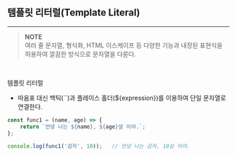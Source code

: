 ## 템플릿 리터럴(Template Literal)
<hr />

> **NOTE**   
> 여러 줄 문자열, 형식화, HTML 이스케이프 등 다양한 기능과 내장된 표현식을 허용하여 깔끔한 방식으로 문자열을 다룬다.

<br>

템플릿 리터럴
* 따옴표 대신 백틱(``)과 플레이스 홀더(${expression})를 이용하여 단일 문자열로 연결한다.
```js
const func1 = (name, age) => {
	return `안녕 나는 ${name}, ${age}살 이야.`; 
};
 
console.log(func1('감자', 10));	// 안녕 나는 감자, 10살 이야.
```